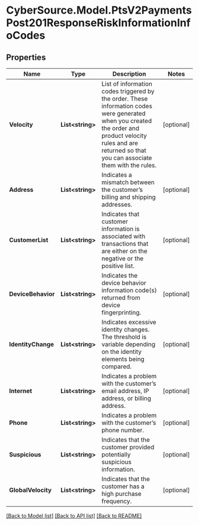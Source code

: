 # CyberSource.Model.PtsV2PaymentsPost201ResponseRiskInformationInfoCodes
## Properties

Name | Type | Description | Notes
------------ | ------------- | ------------- | -------------
**Velocity** | **List&lt;string&gt;** | List of information codes triggered by the order. These information codes were generated when you created the order and product velocity rules and are returned so that you can associate them with the rules.  | [optional] 
**Address** | **List&lt;string&gt;** | Indicates a mismatch between the customer’s billing and shipping addresses.  | [optional] 
**CustomerList** | **List&lt;string&gt;** | Indicates that customer information is associated with transactions that are either on the negative or the positive list.  | [optional] 
**DeviceBehavior** | **List&lt;string&gt;** | Indicates the device behavior information code(s) returned from device fingerprinting.  | [optional] 
**IdentityChange** | **List&lt;string&gt;** | Indicates excessive identity changes. The threshold is variable depending on the identity elements being compared.  | [optional] 
**Internet** | **List&lt;string&gt;** | Indicates a problem with the customer’s email address, IP address, or billing address.  | [optional] 
**Phone** | **List&lt;string&gt;** | Indicates a problem with the customer’s phone number.  | [optional] 
**Suspicious** | **List&lt;string&gt;** | Indicates that the customer provided potentially suspicious information.  | [optional] 
**GlobalVelocity** | **List&lt;string&gt;** | Indicates that the customer has a high purchase frequency.  | [optional] 

[[Back to Model list]](../README.md#documentation-for-models) [[Back to API list]](../README.md#documentation-for-api-endpoints) [[Back to README]](../README.md)

